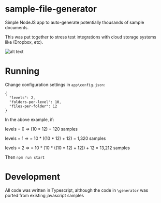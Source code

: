 # sample-file-generator

Simple NodeJS app to auto-generate potentially thousands of sample documents.

This was put together to stress test integrations with cloud storage systems like (Dropbox, etc).

![alt text](https://raw.githubusercontent.com/njcaruso/sample-file-generator/master/documentation/output.png)

# Running

Change configuration settings in `app\config.json`:

```
{
  "levels": 2,
  "folders-per-level": 10,
  "files-per-folder": 12
}
```

In the above example, if:

levels = 0 => (10 * 12) = 120 samples

levels = 1 => = 10 * ((10 * 12) + 12) = 1,320 samples

levels = 2 => = 10 * (10 * ((10 * 12) + 12)) + 12 = 13,212 samples

Then `npm run start`

# Development

All code was written in Typescript, although the code in `\generator` was ported from existing javascript samples
